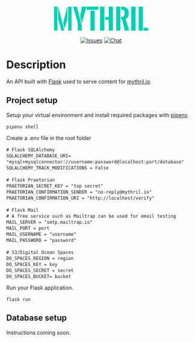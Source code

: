 <p align="center">
  <a href="https://mythril.io/" target="_blank" rel="noopener noreferrer">
    <img width="250" src="https://github.com/mythril-io/mythril-ui/blob/master/src/assets/logo.svg" alt="Mythril logo"></a>
</p>
<p align="center">
  <a href="https://github.com/mythril-io/mythril-api/issues"><img src="https://img.shields.io/github/issues/mythril-io/mythril-api.svg?sanitize=true" alt="Issues"></a>
  <a href="https://discordapp.com/invite/yEbb4B2"><img src="https://img.shields.io/badge/chat-on%20discord-7289da.svg?sanitize=true" alt="Chat"></a>
</p>

# Description

An API built with [Flask](https://github.com/pallets/flask) used to serve content for [mythril.io](https://mythril.io/).

## Project setup
Setup your virtual environment and install required packages with [pipenv](https://github.com/pypa/pipenv).
```
pipenv shell
```
Create a .env file in the root folder
```
# Flask SQLAlchemy
SQLALCHEMY_DATABASE_URI= "mysql+mysqlconnector://username:password@localhost:port/database"
SQLALCHEMY_TRACK_MODIFICATIONS = False

# Flask Praetorian 
PRAETORIAN_SECRET_KEY = "top secret"
PRAETORIAN_CONFIRMATION_SENDER = "no-reply@mythril.io"
PRAETORIAN_CONFIRMATION_URI = "http://localhost/verify"

# Flask Mail
# A free service such as Mailtrap can be used for email testing
MAIL_SERVER = "smtp.mailtrap.io"
MAIL_PORT = port
MAIL_USERNAME = "username"
MAIL_PASSWORD = "password"

# S3/Digital Ocean Spaces
DO_SPACES_REGION = region
DO_SPACES_KEY = key
DO_SPACES_SECRET = secret
DO_SPACES_BUCKET= bucket
```
Run your Flask application.
```
flask run
```

## Database setup
Instructions coming soon.
